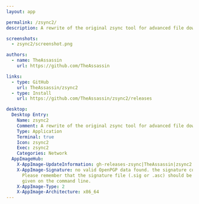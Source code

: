 ```yaml
---
layout: app

permalink: /zsync2/
description: A rewrite of the original zsync tool for advanced file download/syncing

screenshots:
  - zsync2/screenshot.png

authors:
  - name: TheAssassin
    url: https://github.com/TheAssassin

links:
  - type: GitHub
    url: TheAssassin/zsync2
  - type: Install
    url: https://github.com/TheAssassin/zsync2/releases

desktop:
  Desktop Entry:
    Name: zsync2
    Comment: A rewrite of the original zsync tool for advanced file download/syncing
    Type: Application
    Terminal: true
    Icon: zsync2
    Exec: zsync2
    Categories: Network
  AppImageHub:
    X-AppImage-UpdateInformation: gh-releases-zsync|TheAssassin|zsync2|continuous|zsync2*x86_64.AppImage.zsync
    X-AppImage-Signature: no valid OpenPGP data found. the signature could not be verified.
      Please remember that the signature file (.sig or .asc) should be the first file
      given on the command line.
    X-AppImage-Type: 2
    X-AppImage-Architecture: x86_64
---
```

